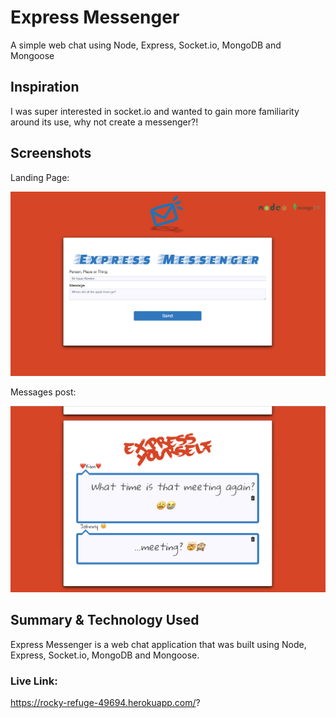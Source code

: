 # Express Messenger

A simple web chat using Node, Express, Socket.io, MongoDB and Mongoose

## Inspiration

I was super interested in socket.io and wanted to gain more familiarity around its use, why not create a messenger?!

## Screenshots
Landing Page:

![start screen](screenshot1.png)

Messages post:

![post](screenshot2.png)


## Summary & Technology Used

Express Messenger is a web chat application that was built using Node, Express, Socket.io, MongoDB and Mongoose.

### Live Link:
https://rocky-refuge-49694.herokuapp.com/?

